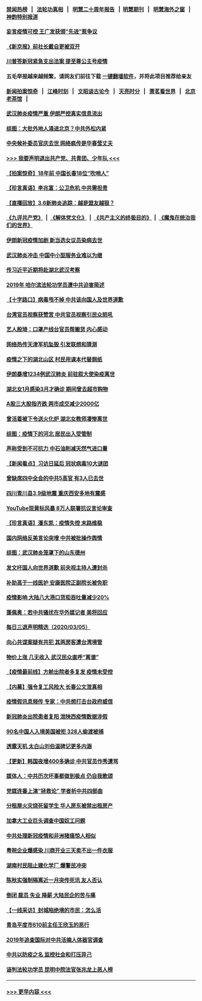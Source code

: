 #### [禁闻热榜](热点新闻.md?=0)  &nbsp;&nbsp;|&nbsp;&nbsp; [法轮功真相](https://github.com/gfw-breaker/truth/blob/master/README.md?=0) &nbsp;&nbsp;|&nbsp;&nbsp; [明慧二十周年报告](https://github.com/gfw-breaker/mh-reports/blob/master/README.md?=0) &nbsp;&nbsp;|&nbsp;&nbsp;[明慧期刊](https://github.com/gfw-breaker/mh-qikan) &nbsp;&nbsp;|&nbsp;&nbsp; [明慧海外之窗](https://github.com/gfw-breaker/mh-news/blob/master/README.md?=0) &nbsp;&nbsp;|&nbsp;&nbsp; [神韵特别报道](https://github.com/gfw-breaker/mh-news/blob/master/shenyun.md?=0)
#### [妄言疫情可控 王广发获颁“先进”惹争议](../pages/nsc413/n11920693.md?t=03070302) 
#### [《新京报》前社长戴自更被双开](../pages/nsc413/n11920689.md?t=03070302) 
#### [川普签新冠紧急支出法案 提至尊公主号疫情](../pages/nsc413/n11920654.md?t=03070302) 
#### 五毛举报越来越频繁，请网友们前往下载 [一键翻墙软件](https://github.com/gfw-breaker/ssr-accounts)，并将此项目推荐给亲友
#### [新闻拍案惊奇](https://github.com/gfw-breaker/banned-news/blob/master/pages/link4.md) &nbsp;&nbsp;|&nbsp;&nbsp; [江峰时刻](https://github.com/gfw-breaker/banned-news/blob/master/pages/link4.md) &nbsp;&nbsp;|&nbsp;&nbsp; [文昭谈古论今](https://github.com/gfw-breaker/banned-news/blob/master/pages/link4.md) &nbsp;&nbsp;|&nbsp;&nbsp; [天亮时分](https://github.com/gfw-breaker/banned-news/blob/master/pages/link4.md) &nbsp;&nbsp;|&nbsp;&nbsp; [萧茗看世界](https://github.com/gfw-breaker/banned-news/blob/master/pages/link4.md) &nbsp;&nbsp;|&nbsp;&nbsp; [北京老茶馆](https://github.com/gfw-breaker/banned-news/blob/master/pages/link4.md) &nbsp;&nbsp;|&nbsp;&nbsp; 
#### [武汉肺炎疫情严重 伊朗严控真实信息流出](../pages/nsc413/n11920458.md?t=03070302) 
#### [组图：大批外地人涌进北京？中共外松内紧](../pages/nsc413/n11918025.md?t=03070302) 
#### [中央候补委员官庆去世 网络疯传是华春莹丈夫](../pages/nsc413/n11920481.md?t=03070302) 
#### [>>> 我要声明退出共产党、共青团、少年队 <<<](https://github.com/begood0513/goodnews/blob/master/quit/letter.md) 
#### [【拍案惊奇】18年前 中国长春18位“吹哨人”](../pages/nsc413/n11918988.md?t=03070302) 
#### [【珍言真语】李兆富：公卫危机 中共需担责](../pages/nsc413/n11920422.md?t=03070302) 
#### [【直播回放】3.6新肺炎追踪：越是盟友越狠？](../pages/nsc413/n11920274.md?t=03070302) 
#### [《九评共产党》](https://github.com/begood0513/9ping.md/blob/master/README.md) &nbsp;|&nbsp; [《解体党文化》](../../../../jtdwh.md/blob/master/README.md)  &nbsp;|&nbsp; [《共产主义的终极目的》](../../../../gczydzjmd.md/blob/master/README.md) &nbsp;|&nbsp; [《魔鬼在统治我们的世界》](../../../../mgztzwmdsj.md/blob/master/README.md) 
#### [伊朗新冠疫情加剧 新当选女议员染病去世](../pages/nsc413/n11920353.md?t=03070302) 
#### [武汉肺炎冲击 中国中小型服务业难以为继](../pages/nsc413/n11920169.md?t=03070302) 
#### [传习近平近期将赴湖北武汉考察](../pages/nsc413/n11918779.md?t=03070302) 
#### [2019年 哈尔滨法轮功学员遭中共迫害简述](../pages/nsc413/n11919729.md?t=03070302) 
#### [【十字路口】病毒甩不掉 中共该向国人及世界道歉](../pages/nsc413/n11918954.md?t=03070302) 
#### [台湾官员视察获赞赏 中共官员视察引民众怒吼](../pages/nsc413/n11919207.md?t=03070302) 
#### [艺人殷琦：口罩产线台官员帮搬货 内心感动](../pages/nsc413/n11919949.md?t=03070302) 
#### [网络热传天津军机坠毁 引发联想和猜测](../pages/nsc413/n11919716.md?t=03070302) 
#### [疫情之下的湖北山区 村民用课本代替厕纸](../pages/nsc413/n11919952.md?t=03070302) 
#### [伊朗暴增1234例武汉肺炎 前驻叙大使染疫离世](../pages/nsc413/n11919807.md?t=03070302) 
#### [湖北女1月感染3月才确诊 期间曾去超市购物](../pages/nsc413/n11919512.md?t=03070302) 
#### [A股三大股指齐跌 两市成交减少2000亿](../pages/nsc413/n11919639.md?t=03070302) 
#### [曾活着被下令送火化炉 湖北女教师凄惨离世](../pages/nsc413/n11917920.md?t=03070302) 
#### [组图：疫情下的河北 居民出入受管制](../pages/nsc413/n11918105.md?t=03070302) 
#### [声称受到不可抗力 中石油削减天然气进口量](../pages/nsc413/n11919016.md?t=03070302) 
#### [【新闻看点】习访日延后 冠状病毒10大谜团](../pages/nsc413/n11918067.md?t=03070302) 
#### [曾缺席四中全会的中共5高官 有3人已去世](../pages/nsc413/n11919515.md?t=03070302) 
#### [四川青川县3.9级地震 重庆西安多地有震感](../pages/nsc413/n11919145.md?t=03070302) 
#### [YouTube现黄标风暴 8万人联署抗议言论审查](../pages/nsc413/n11918880.md?t=03070302) 
#### [【珍言真语】潘东凯：疫情失控 末路维稳](../pages/nsc413/n11919158.md?t=03070302) 
#### [国内网络反美言论突增 中共被批操作舆情](../pages/nsc413/n11919024.md?t=03070302) 
#### [组图：武汉肺炎笼罩下的山东德州](../pages/nsc413/n11918589.md?t=03070302) 
#### [发文吁国人向世界道歉 前央视主持人遭封杀](../pages/nsc413/n11919104.md?t=03070302) 
#### [补助高于一线医护 安康医院正副院长被免职](../pages/nsc413/n11918867.md?t=03070302) 
#### [疫情影响 大陆八大港口货柜吞吐量减少20%](../pages/nsc413/n11918537.md?t=03070302) 
#### [蓬佩奥：若中共骚扰在华外媒记者 美将回应](../pages/nsc413/n11918836.md?t=03070302) 
#### [每日三退声明精选（2020/03/05）](../pages/nsc413/n11919060.md?t=03070302) 
#### [向心共谍案疑有共犯 其两房客遭台湾境管](../pages/nsc413/n11918696.md?t=03070302) 
#### [物价上涨 几无收入 武汉民众直呼“离谱”](../pages/nsc413/n11918444.md?t=03070302) 
#### [【疫情最前线】方舱出院者多复发 疫情未受控](../pages/nsc413/n11918637.md?t=03070302) 
#### [【内幕】强令复工风险大 长春公文泄真相](../pages/nsc413/n11915640.md?t=03070302) 
#### [疫情假讯息频传 专家：中共想打击台政府威信](../pages/nsc413/n11917670.md?t=03070302) 
#### [新冠肺炎出院患者复阳 泄陕西疫情数据涉假](../pages/nsc413/n11918259.md?t=03070302) 
#### [90名中国人入境美国被拒 328人偷渡被捕](../pages/nsc413/n11918378.md?t=03070302) 
#### [透露天机 太白山刘伯温碑记更多内涵](../pages/nsc413/n11918136.md?t=03070302) 
#### [【更新】韩国夜增400多确诊 中共官员作秀遭骂](../pages/nsc413/n11890652.md?t=03070302) 
#### [媒体人：中共历次坏事都做到极点 仍自我歌颂](../pages/nsc413/n11918066.md?t=03070302) 
#### [党媒连番上演“拯救论” 学者析中共四部曲](../pages/nsc413/n11918131.md?t=03070302) 
#### [分租屋火灾烧死留学生 华人房东被禁出租房产](../pages/nsc413/n11918099.md?t=03070302) 
#### [加拿大工业巨头调查中国奴工问题](../pages/nsc413/n11918115.md?t=03070302) 
#### [中共处理新冠疫情和非洲猪瘟惊人相似](../pages/nsc413/n11918081.md?t=03070302) 
#### [粤皖企业爆感染 川商开业三天卖不出一件衣服](../pages/nsc413/n11918013.md?t=03070302) 
#### [湖南村民阻止建化学厂 爆警民冲突](../pages/nsc413/n11917997.md?t=03070302) 
#### [陈秋实强制隔离近一月突传死讯 友人否认](../pages/nsc413/n11917742.md?t=03070302) 
#### [倒闭 裁员 失业 降薪 大陆民企的苦与痛](../pages/nsc413/n11917912.md?t=03070302) 
#### [【一线采访】封城陷绝境的市民：怎么活](../pages/nsc413/n11917765.md?t=03070302) 
#### [青岛平度市610前主任王欣玉的恶行](../pages/nsc413/n11912429.md?t=03070302) 
#### [2019年追查国际对中共活摘人体器官调查](../pages/nsc413/n11917733.md?t=03070302) 
#### [中共以防疫之名 监控社会和打压异己](../pages/nsc413/n11917718.md?t=03070302) 
#### [诬判法轮功学员 昆明中院法官张兆龙上恶人榜](../pages/nsc413/n11911958.md?t=03070302) 

----
#### [ >>> 更早内容 <<< ](../indexes/nsc413-earlier.md)
